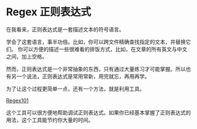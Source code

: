 # Regex 正则表达式

在我看来，正则表达式是一套描述文本的符号语言。

学会了这套语言，事半功倍。比如，你可以跨文件精确查找指定的文本，并替换它们。
你可以方便的描述一些很难看的排饭方式，比如，在文章的所有英文与中文之间，加上空格。

然而，正则表达式是一个非常抽象的东西，只有通过大量练习才可能掌握。所以也有另一个说法，正则表达式是常用常新，用完就忘，再用再学。

为了让这个过程更简单一点，还有一个方法，就是利用工具。

[Regex101](https://regex101.com/)

这个工具可以很方便地帮助调试正则表达式。如果你已经基本掌握了正则表达式的用法，这个工具能节约你大量的时间。
